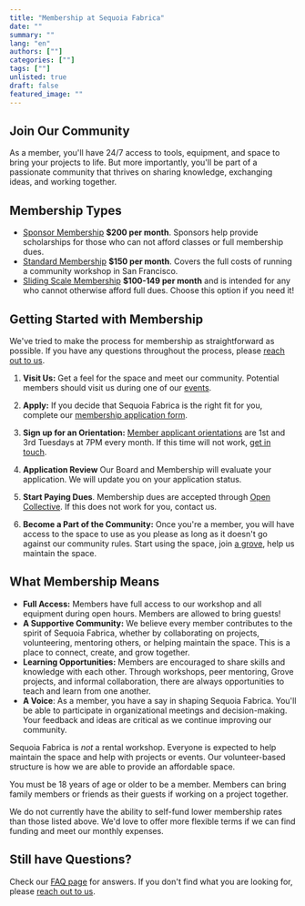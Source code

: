 ```yaml
---
title: "Membership at Sequoia Fabrica"
date: ""
summary: ""
lang: "en"
authors: [""]
categories: [""]
tags: [""]
unlisted: true
draft: false
featured_image: ""
---
```


## Join Our Community

As a member, you'll have 24/7 access to tools, equipment, and space to bring your projects to life. But more importantly, you'll be part of a passionate community that thrives on sharing knowledge, exchanging ideas, and working together.

## Membership Types
- <u>Sponsor Membership</u>  **$200 per month**. Sponsors help provide scholarships for those who can not afford classes or full membership dues.
- <u>Standard Membership</u>  **$150 per month**. Covers the full costs of running a community workshop in San Francisco.
- <u>Sliding Scale Membership</u> **$100-149 per month** and is intended for any who cannot otherwise afford full dues. Choose this option if you need it!

## Getting Started with Membership
We've tried to make the process for membership as straightforward as possible. If you have any questions throughout the process, please [reach out to us](./contact).

1. **Visit Us:** Get a feel for the space and meet our community. Potential members should visit us during one of our [events](./events).

2. **Apply:** If you decide that Sequoia Fabrica is the right fit for you, complete our [membership application form](https://forms.gle/r3AytzzxeKX7NUaM8).

3. **Sign up for an Orientation:** <a href={urlConstants.bookWhen} data-goatcounter-click={urlConstants.bookWhen}>Member applicant orientations</a> are 1st and 3rd Tuesdays at 7PM every month. If this time will not work, [get in touch](./contact).

4. **Application Review** Our Board and Membership will evaluate your application. We will update you on your application status.

5. **Start Paying Dues**. Membership dues are accepted through [Open Collective](https://opencollective.com/sequoia-fabrica/contribute/sponsor-68571). If this does not work for you, contact us.

6. **Become a Part of the Community:** Once you're a member, you will have access to the space to use as you please as long as it doesn't go against our community rules. Start using the space, join [a grove](./faq#what_is_a_grove), help us maintain the space.

## What Membership Means

- **Full Access:** Members have full access to our workshop and all equipment during open hours. Members are allowed to bring guests!
- **A Supportive Community:** We believe every member contributes to the spirit of Sequoia Fabrica, whether by collaborating on projects, volunteering, mentoring others, or helping maintain the space. This is a place to connect, create, and grow together.
- **Learning Opportunities:** Members are encouraged to share skills and knowledge with each other. Through workshops, peer mentoring, Grove projects, and informal collaboration, there are always opportunities to teach and learn from one another.
- **A Voice**: As a member, you have a say in shaping Sequoia Fabrica. You'll be able to participate in organizational meetings and decision-making. Your feedback and ideas are critical as we continue improving our community.

Sequoia Fabrica is _not_ a rental workshop. Everyone is expected to help maintain the space and help with projects or events. Our volunteer-based structure is how we are able to provide an affordable space.

You must be 18 years of age or older to be a member. Members can bring family members or friends as their guests if working on a project together.

We do not currently have the ability to self-fund lower membership rates than those listed above. We'd love to offer more flexible terms if we can find funding and meet our monthly expenses.

## Still have Questions?
Check our [FAQ page](./faq) for answers. If you don't find what you are looking for, please [reach out to us](./contact).
